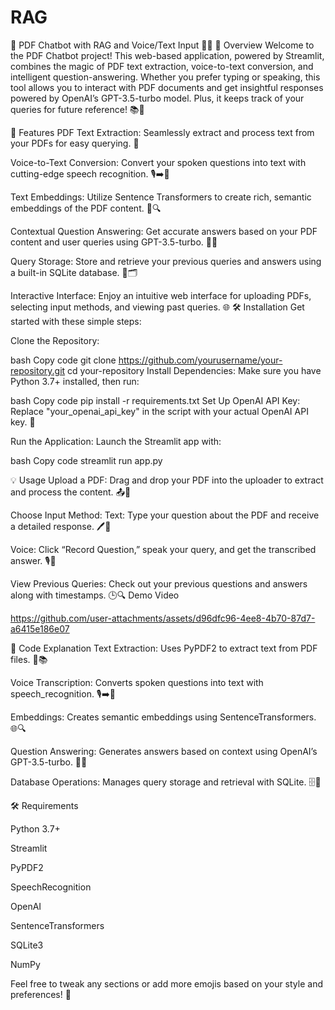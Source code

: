 # RAG
📄 PDF Chatbot with RAG and Voice/Text Input 🎤💬
🌟 Overview
Welcome to the PDF Chatbot project! This web-based application, powered by Streamlit, combines the magic of PDF text extraction, voice-to-text conversion, and intelligent question-answering. Whether you prefer typing or speaking, this tool allows you to interact with PDF documents and get insightful responses powered by OpenAI’s GPT-3.5-turbo model. Plus, it keeps track of your queries for future reference! 📚🤖

🚀 Features
PDF Text Extraction: Seamlessly extract and process text from your PDFs for easy querying. 📑

Voice-to-Text Conversion: Convert your spoken questions into text with cutting-edge speech recognition. 🎙️➡️📝

Text Embeddings: Utilize Sentence Transformers to create rich, semantic embeddings of the PDF content. 🧠🔍

Contextual Question Answering: Get accurate answers based on your PDF content and user queries using GPT-3.5-turbo. 💬🔎

Query Storage: Store and retrieve your previous queries and answers using a built-in SQLite database. 💾🗂️

Interactive Interface: Enjoy an intuitive web interface for uploading PDFs, selecting input methods, and viewing past queries. 🌐
🛠️ Installation
Get started with these simple steps:

Clone the Repository:

bash
Copy code
git clone https://github.com/yourusername/your-repository.git
cd your-repository
Install Dependencies:
Make sure you have Python 3.7+ installed, then run:

bash
Copy code
pip install -r requirements.txt
Set Up OpenAI API Key:
Replace "your_openai_api_key" in the script with your actual OpenAI API key. 🔑

Run the Application:
Launch the Streamlit app with:

bash
Copy code
streamlit run app.py


💡 Usage
Upload a PDF: Drag and drop your PDF into the uploader to extract and process the content. 📤📄

Choose Input Method:
Text: Type your question about the PDF and receive a detailed response. 🖊️🤔

Voice: Click “Record Question,” speak your query, and get the transcribed answer. 🎙️🔄



View Previous Queries: Check out your previous questions and answers along with timestamps. 🕒🔍
Demo Video 


https://github.com/user-attachments/assets/d96dfc96-4ee8-4b70-87d7-a6415e186e07


📝 Code Explanation
Text Extraction: Uses PyPDF2 to extract text from PDF files. 🧩📚

Voice Transcription: Converts spoken questions into text with speech_recognition. 🎙️➡️📝

Embeddings: Creates semantic embeddings using SentenceTransformers. 🌐🔍

Question Answering: Generates answers based on context using OpenAI’s GPT-3.5-turbo. 🤖🔎

Database Operations: Manages query storage and retrieval with SQLite. 🗄️🔑

🛠️ Requirements

Python 3.7+

Streamlit

PyPDF2

SpeechRecognition

OpenAI

SentenceTransformers

SQLite3

NumPy


Feel free to tweak any sections or add more emojis based on your style and preferences! 🌟
